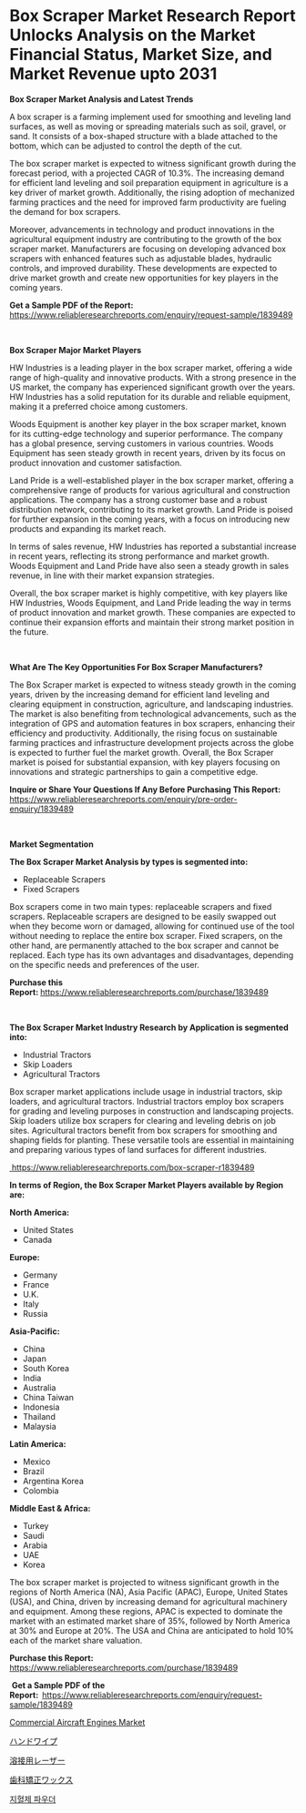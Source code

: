 <p><h1>Box Scraper Market Research Report Unlocks Analysis on the Market Financial Status, Market Size, and Market Revenue upto 2031</h1></p><p><strong>Box Scraper Market Analysis and Latest Trends</strong></p>
<p><p>A box scraper is a farming implement used for smoothing and leveling land surfaces, as well as moving or spreading materials such as soil, gravel, or sand. It consists of a box-shaped structure with a blade attached to the bottom, which can be adjusted to control the depth of the cut.</p><p>The box scraper market is expected to witness significant growth during the forecast period, with a projected CAGR of 10.3%. The increasing demand for efficient land leveling and soil preparation equipment in agriculture is a key driver of market growth. Additionally, the rising adoption of mechanized farming practices and the need for improved farm productivity are fueling the demand for box scrapers.</p><p>Moreover, advancements in technology and product innovations in the agricultural equipment industry are contributing to the growth of the box scraper market. Manufacturers are focusing on developing advanced box scrapers with enhanced features such as adjustable blades, hydraulic controls, and improved durability. These developments are expected to drive market growth and create new opportunities for key players in the coming years.</p></p>
<p><strong>Get a Sample PDF of the Report:&nbsp;</strong> <a href="https://www.reliableresearchreports.com/enquiry/request-sample/1839489">https://www.reliableresearchreports.com/enquiry/request-sample/1839489</a></p>
<p>&nbsp;</p>
<p><strong>Box Scraper Major Market Players</strong></p>
<p><p>HW Industries is a leading player in the box scraper market, offering a wide range of high-quality and innovative products. With a strong presence in the US market, the company has experienced significant growth over the years. HW Industries has a solid reputation for its durable and reliable equipment, making it a preferred choice among customers.</p><p>Woods Equipment is another key player in the box scraper market, known for its cutting-edge technology and superior performance. The company has a global presence, serving customers in various countries. Woods Equipment has seen steady growth in recent years, driven by its focus on product innovation and customer satisfaction.</p><p>Land Pride is a well-established player in the box scraper market, offering a comprehensive range of products for various agricultural and construction applications. The company has a strong customer base and a robust distribution network, contributing to its market growth. Land Pride is poised for further expansion in the coming years, with a focus on introducing new products and expanding its market reach.</p><p>In terms of sales revenue, HW Industries has reported a substantial increase in recent years, reflecting its strong performance and market growth. Woods Equipment and Land Pride have also seen a steady growth in sales revenue, in line with their market expansion strategies.</p><p>Overall, the box scraper market is highly competitive, with key players like HW Industries, Woods Equipment, and Land Pride leading the way in terms of product innovation and market growth. These companies are expected to continue their expansion efforts and maintain their strong market position in the future.</p></p>
<p>&nbsp;</p>
<p><strong>What Are The Key Opportunities For Box Scraper Manufacturers?</strong></p>
<p><p>The Box Scraper market is expected to witness steady growth in the coming years, driven by the increasing demand for efficient land leveling and clearing equipment in construction, agriculture, and landscaping industries. The market is also benefiting from technological advancements, such as the integration of GPS and automation features in box scrapers, enhancing their efficiency and productivity. Additionally, the rising focus on sustainable farming practices and infrastructure development projects across the globe is expected to further fuel the market growth. Overall, the Box Scraper market is poised for substantial expansion, with key players focusing on innovations and strategic partnerships to gain a competitive edge.</p></p>
<p><strong>Inquire or Share Your Questions If Any Before Purchasing This Report:</strong> <a href="https://www.reliableresearchreports.com/enquiry/pre-order-enquiry/1839489">https://www.reliableresearchreports.com/enquiry/pre-order-enquiry/1839489</a></p>
<p>&nbsp;</p>
<p><strong>Market Segmentation</strong></p>
<p><strong>The Box Scraper Market Analysis by types is segmented into:</strong></p>
<p><ul><li>Replaceable Scrapers</li><li>Fixed Scrapers</li></ul></p>
<p><p>Box scrapers come in two main types: replaceable scrapers and fixed scrapers. Replaceable scrapers are designed to be easily swapped out when they become worn or damaged, allowing for continued use of the tool without needing to replace the entire box scraper. Fixed scrapers, on the other hand, are permanently attached to the box scraper and cannot be replaced. Each type has its own advantages and disadvantages, depending on the specific needs and preferences of the user.</p></p>
<p><strong>Purchase this Report:&nbsp;</strong><a href="https://www.reliableresearchreports.com/purchase/1839489">https://www.reliableresearchreports.com/purchase/1839489</a></p>
<p>&nbsp;</p>
<p><strong>The Box Scraper Market Industry Research by Application is segmented into:</strong></p>
<p><ul><li>Industrial Tractors</li><li>Skip Loaders</li><li>Agricultural Tractors</li></ul></p>
<p><p>Box scraper market applications include usage in industrial tractors, skip loaders, and agricultural tractors. Industrial tractors employ box scrapers for grading and leveling purposes in construction and landscaping projects. Skip loaders utilize box scrapers for clearing and leveling debris on job sites. Agricultural tractors benefit from box scrapers for smoothing and shaping fields for planting. These versatile tools are essential in maintaining and preparing various types of land surfaces for different industries.</p></p>
<p><a href="https://www.reliableresearchreports.com/box-scraper-r1839489">&nbsp;https://www.reliableresearchreports.com/box-scraper-r1839489</a></p>
<p><strong>In terms of Region, the Box Scraper Market Players available by Region are:</strong></p>
<p>
    <p> <strong> North America: </strong>
        <ul>
            <li>United States</li>
            <li>Canada</li>
        </ul>
        </p> 
    <p> <strong> Europe: </strong>
        <ul>
            <li>Germany</li>
            <li>France</li>
            <li>U.K.</li>
            <li>Italy</li>
            <li>Russia</li>
        </ul>
        </p> 
    <p> <strong> Asia-Pacific: </strong>
        <ul>
            <li>China</li>
            <li>Japan</li>
            <li>South Korea</li>
            <li>India</li>
            <li>Australia</li>
            <li>China Taiwan</li>
            <li>Indonesia</li>
            <li>Thailand</li>
            <li>Malaysia</li>
        </ul>
        </p> 
    <p> <strong> Latin America: </strong>
        <ul>
            <li>Mexico</li>
            <li>Brazil</li>
            <li>Argentina Korea</li>
            <li>Colombia</li>
        </ul>
        </p> 
    <p> <strong> Middle East & Africa: </strong>
        <ul>
            <li>Turkey</li>
            <li>Saudi</li>
            <li>Arabia</li>
            <li>UAE</li>
            <li>Korea</li>
        </ul>
    </p>
    </p>
<p><p>The box scraper market is projected to witness significant growth in the regions of North America (NA), Asia Pacific (APAC), Europe, United States (USA), and China, driven by increasing demand for agricultural machinery and equipment. Among these regions, APAC is expected to dominate the market with an estimated market share of 35%, followed by North America at 30% and Europe at 20%. The USA and China are anticipated to hold 10% each of the market share valuation.</p></p>
<p><strong>Purchase this Report: </strong><a href="https://www.reliableresearchreports.com/purchase/1839489">https://www.reliableresearchreports.com/purchase/1839489</a></p>
<p>&nbsp;<strong>Get a Sample PDF of the Report:&nbsp;&nbsp;</strong><a href="https://www.reliableresearchreports.com/enquiry/request-sample/1839489">https://www.reliableresearchreports.com/enquiry/request-sample/1839489</a></p>
<p><strong></strong></p>
<p><p><a href="https://github.com/indrystar/Market-Research-Report-List-2/blob/main/commercial-aircraft-engines-market.md">Commercial Aircraft Engines Market</a></p><p><a href="https://medium.com/@colinom7865/%E3%83%8F%E3%83%B3%E3%83%89%E3%83%AF%E3%82%A4%E3%83%97%E5%B8%82%E5%A0%B4%E3%83%AC%E3%83%9D%E3%83%BC%E3%83%88%E3%81%AF-%E3%81%93%E3%81%AE%E5%B8%82%E5%A0%B4%E3%81%AE%E6%9C%80%E6%96%B0%E3%81%AE%E3%83%88%E3%83%AC%E3%83%B3%E3%83%89%E3%82%84%E6%88%90%E9%95%B7%E6%A9%9F%E4%BC%9A%E3%82%92%E6%98%8E%E3%82%89%E3%81%8B%E3%81%AB%E3%81%97%E3%81%BE%E3%81%99-94208e4491ae">ハンドワイプ</a></p><p><a href="https://medium.com/@lewisbechtelar1964/%E3%83%AC%E3%83%BC%E3%82%B6%E3%83%BC%E6%BA%B6%E6%8E%A5%E5%B8%82%E5%A0%B4-%E5%B8%82%E5%A0%B4cagr-%E5%B8%82%E5%A0%B4%E5%8B%95%E5%90%91-%E6%88%90%E9%95%B7%E6%88%A6%E7%95%A5%E3%81%B8%E3%81%AE%E6%B4%9E%E5%AF%9F-42764ce45ed7">溶接用レーザー</a></p><p><a href="https://github.com/ddwcuskozol07187/Market-Research-Report-List-1/blob/main/119405131768.md">歯科矯正ワックス</a></p><p><a href="https://medium.com/@pepo3k/%ED%97%A4%EB%AA%A8%EC%8A%A4%ED%83%80%ED%8A%B8-%ED%8C%8C%EC%9A%B0%EB%8D%94-%EC%8B%9C%EC%9E%A5-%EA%B2%BD%EC%9F%81-%EB%B6%84%EC%84%9D-%EC%8B%9C%EC%9E%A5-%ED%8A%B8%EB%A0%8C%EB%93%9C-%EB%B0%8F-2031%EB%85%84%EA%B9%8C%EC%A7%80-%EC%98%88%EC%B8%A1-d2646f857aa3">지혈제 파우더</a></p></p>